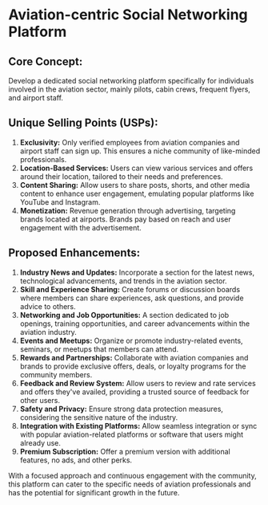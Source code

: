 
# **Aviation-centric Social Networking Platform**

## **Core Concept:**
Develop a dedicated social networking platform specifically for individuals involved in the aviation sector, mainly pilots, cabin crews, frequent flyers, and airport staff.

## **Unique Selling Points (USPs):**
1. **Exclusivity:** Only verified employees from aviation companies and airport staff can sign up. This ensures a niche community of like-minded professionals.
2. **Location-Based Services:** Users can view various services and offers around their location, tailored to their needs and preferences.
3. **Content Sharing:** Allow users to share posts, shorts, and other media content to enhance user engagement, emulating popular platforms like YouTube and Instagram.
4. **Monetization:** Revenue generation through advertising, targeting brands located at airports. Brands pay based on reach and user engagement with the advertisement.

## **Proposed Enhancements:**
1. **Industry News and Updates:** Incorporate a section for the latest news, technological advancements, and trends in the aviation sector.
2. **Skill and Experience Sharing:** Create forums or discussion boards where members can share experiences, ask questions, and provide advice to others.
3. **Networking and Job Opportunities:** A section dedicated to job openings, training opportunities, and career advancements within the aviation industry.
4. **Events and Meetups:** Organize or promote industry-related events, seminars, or meetups that members can attend.
5. **Rewards and Partnerships:** Collaborate with aviation companies and brands to provide exclusive offers, deals, or loyalty programs for the community members.
6. **Feedback and Review System:** Allow users to review and rate services and offers they've availed, providing a trusted source of feedback for other users.
7. **Safety and Privacy:** Ensure strong data protection measures, considering the sensitive nature of the industry.
8. **Integration with Existing Platforms:** Allow seamless integration or sync with popular aviation-related platforms or software that users might already use.
9. **Premium Subscription:** Offer a premium version with additional features, no ads, and other perks.

With a focused approach and continuous engagement with the community, this platform can cater to the specific needs of aviation professionals and has the potential for significant growth in the future.

